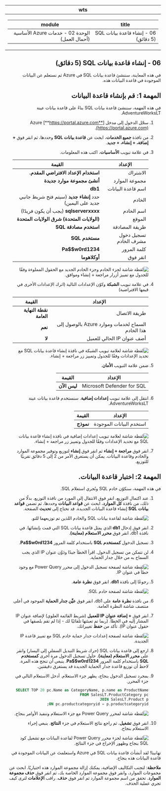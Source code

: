 ﻿<div id="readme" class="Box-body readme blob js-code-block-container p-5 p-xl-6 gist-border-0" dir="rtl">
    <article class="markdown-body entry-content container-lg" itemprop="text"><table>
  <thead>
  <tr>
  <th>wts</th>
  </tr>
  </thead>
  <tbody>
  <tr>
  <td><div><table>
  <thead>
  <tr>
  <th>title</th>
  <th>module</th>
  </tr>
  </thead>
  <tbody>
  <tr>
  <td><div>06 - إنشاء قاعدة بيانات SQL (5 دقائق)</div></td>
  <td><div>الوحدة 02 - خدمات Azure الأساسية (أحمال العمل)</div></td>
  </tr>
  </tbody>
</table>
</div></td>
  </tr>
  </tbody>
</table>

# 06 - إنشاء قاعدة بيانات SQL (5 دقائق)

في هذه المعاينة، سننشئ قاعدة بيانات SQL في Azure ثم نستعلم عن البيانات الموجودة في قاعدة البيانات هذه.

# المهمة 1: قم بإنشاء قاعدة البيانات 

في هذه المهمة، سننشئ قاعدة بيانات SQL بناءً على قاعدة بيانات عينة AdventureWorksLT. 

1. سجّل الدخول إلى مدخل Azure [**https://portal.azure.com**](https://portal.azure.com).

2. من نافذة **جميع الخدمات**، ابحث عن **قاعدة بيانات SQL** وحددها، ثم انقر فوق **+ إضافة، + إنشاء، + جديد**. 

3. في علامة تبويب **الأساسيات**، اكتب هذه المعلومات.  

    | الإعداد | القيمة | 
    | --- | --- |
    | الاشتراك | **استخدام الإعداد الافتراضي المقدم.** |
    | مجموعة الموارد | **أنشئ مجموعة موارد جديدة** |
    | اسم قاعدة البيانات| **db1** | 
    | الخادم | حدد **إنشاء جديد** (سيتم فتح شريط جانبي جديد على اليمين)|
    | اسم الخادم | **sqlserverxxxx** (يجب أن يكون فريدًا) | 
    | الموقع | **(الولايات المتحدة) شرق الولايات المتحدة** |
    | طريقة المصادقة | **استخدم مصادقة SQL** |
    | تسجيل دخول مشرف الخادم | **مستخدم SQL** |
    | كلمة المرور | **Pa$$w0rd1234** |
    | انقر فوق  | **أوكلاهوما** |

   ![لقطة شاشة لجزء الخادم وجزء الخادم الجديد مع الحقول المملوءة وفقًا للجدول مع تمييز أزرار مراجعة + إنشاء وموافق.](../images/0501.png)

4. في علامة تبويب **الشبكة** وكوّن الإعدادات التالية (اترك الإعدادات الأخرى في قيمها الافتراضية) 

    | الإعداد | القيمة | 
    | --- | --- |
    | طريقة الاتصال | **نقطة النهاية العامة** |    
    | السماح لخدمات وموارد Azure بالوصول إلى هذا الخادم | **نعم** |
    | أضف عنوان IP الحالي للعميل | **لا** |
    
   ![لقطة شاشة لعلامة تبويب الشبكة في نافذة إنشاء قاعدة بيانات SQL مع تحديد الإعدادات وفقًا للجدول وتمييز زر مراجعة + إنشاء.](../images/0501b.png)

5. ضمن علامة التبويب **الأمان**. 

    | الإعداد | القيمة | 
    | --- | --- |
    | Microsoft Defender for SQL| **ليس الآن** |
    
6. انتقل إلى علامة تبويب **إعدادات إضافية**. سنستخدم قاعدة بيانات عينة AdventureWorksLT.

    | الإعداد | القيمة | 
    | --- | --- |
    | استخدم البيانات الموجودة | **نموذج** |

    ![لقطة شاشة لعلامة تبويب إعدادات إضافية في نافذة إنشاء قاعدة بيانات SQL مع تحديد الإعدادات وفقًا للجدول وتمييز زر مراجعة + إنشاء.](../images/0501c.png)

7. انقر فوق **مراجعة + إنشاء** ثم انقر فوق **إنشاء** لتوزيع وتوفير مجموعة الموارد والخادم وقاعدة البيانات. يمكن أن يستغرق الأمر من 2 إلى 5 دقائق تقريبًا للتوزيع.


# المهمة 2: اختبار قاعدة البيانات.

في هذه المهمة، سنكوّن خادم SQL ونُجري استعلام SQL. 

1. عند اكتمال التوزيع، انقر فوق الانتقال إلى المورد من نافذة التوزيع. بدلًا من ذلك، من نافذة **كل الموارد**، ابحث عن **قواعد البيانات** وحددها، ثم تضمن **قواعد بيانات SQL** إنشاء قاعدة البيانات الجديدة. قد تحتاج إلى **تحديث** الصفحة.

    ![لقطة شاشة لقاعدة بيانات SQL والخادم اللذين تم توزيعهما للتو.](../images/0502.png)

2. انقر فوق إدخال **db1** الذي يمثل قاعدة بيانات SQL التي قمت بإنشائها. في نافذة db1، انقر فوق **محرر الاستعلام (معاينة)**.

3. تسجيل الدخول **كمستخدم SQL** باستخدام كلمة المرور **Pa$$w0rd1234**.

4. لن تتمكن من تسجيل الدخول. اقرأ الخطأ جيدًا ودَوِّن عنوان IP الذي يجب السماح به من خلال جدار الحماية. 

    ![لقطة شاشة لصفحة تسجيل الدخول إلى محرر Power Query مع وجود خطأ في عنوان IP.](../images/0503.png)

5. رجوعًا إلى نافذة **db1**، انقر فوق **نظرة عامة**. 

    ![لقطة شاشة لصفحة خادم SQL.](../images/0504.png)

6. من نافذة **نظرة عامة** على db1، انقر فوق **عيِّن جدار الحماية** الموجود في أعلى منتصف شاشة النظرة العامة.

7. انقر فوق **+ إضافة عنوان IP للعميل** (شريط القائمة العلوي) لإضافة عنوان IP المشار إليه في الخطأ. (ربما تم تعبئتها تلقائيًا لك - إذا لم تقم بلصقها في حقول عنوان IP). تأكد من **حفظ** تغييراتك. 

    ![لقطة شاشة لصفحة إعدادات جدار حماية خادم SQL مع تمييز قاعدة IP الجديدة.](../images/0506.png)

8. ارجع إلى قاعدة بيانات SQL (حرك شريط التبديل السفلي إلى اليسار) وانقر على **محرر الاستعلام (معاينة)**. حاول تسجيل الدخول مرة أخرى **كمستخدم SQL** باستخدام كلمة المرور **Pa$$w0rd1234**. ينبغي أن تنجح هذه المرة. لاحظ أن توزيع قاعدة جدار الحماية الجديدة قد يستغرق دقيقتين. 

9. بمجرد تسجيل الدخول بنجاح، يظهر جزء الاستعلام. أدخل الاستعلام التالي في جزء المحرر. 

    ```SQL
    SELECT TOP 20 pc.Name as CategoryName, p.name as ProductName
    FROM SalesLT.ProductCategory pc
    JOIN SalesLT.Product p
    ON pc.productcategoryid = p.productcategoryid;
    ```

    ![لقطة شاشة لمحرر Power Query مع جزء الاستعلام وتنفيذ الأوامر بنجاح.](../images/0507.png)

10. انقر فوق **تشغيل**، ثم راجع نتائج الاستعلام في جزء **النتائج**. ينبغي إجراء الاستعلام بنجاح.

    ![لقطة شاشة لجزء محرر Power Query لقاعدة البيانات مع تشغيل كود SQL بنجاح وظهور الإخراج في جزء النتائج.](../images/0508.png)

تهانينا! لقد أنشأتَ قاعدة بيانات SQL في Azure واستعلمتَ عن البيانات الموجودة في قاعدة البيانات هذه بنجاح.

**ملاحظة**: لتجنب التكاليف الإضافية، يمكنك إزالة مجموعة الموارد هذه اختياريًا. ابحث عن مجموعات الموارد، وانقر فوق مجموعة الموارد الخاصة بك، ثم انقر فوق **حذف مجموعة الموارد**. تحقق من اسم مجموعة الموارد ثم انقر فوق **حذف**. راقب **الإعلامات** لترى كيف تجري عملية الحذف.
